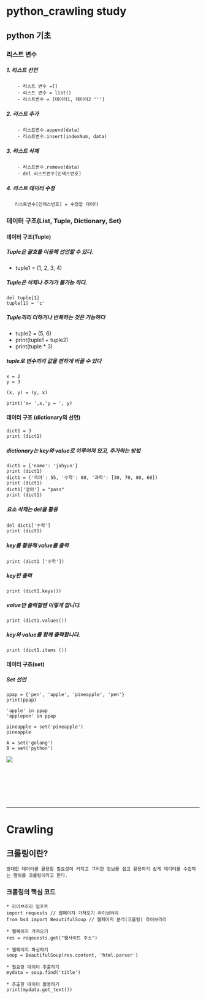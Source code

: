 # python_crawling study
<a name="readme-top"></a>
## python 기초

### 리스트 변수

##### 1. 리스트 선언
```
    - 리스트 변수 =[]
    - 리스트 변수 = list()
    - 리스트변수 = [데이터1, 데이터2 ''']
```
##### 2. 리스트 추가
```
    - 리스트변수.append(data)
    - 리스트변수.insert(indexNum, data)
```
##### 3. 리스트 삭제
```
    - 리스트변수.remove(data)
    - del 리스트변수[인덱스번호]
```
##### 4. 리스트 데이터 수정
```
   리스트변수[인덱스번호] = 수정할 데이터
```

  
### 데이터 구조(List, Tuple, Dictionary, Set)

#### 데이터 구조(Tuple)

##### Tuple은 괄호를 이용해 선언할 수 있다.
  - tuple1 = (1, 2, 3, 4)

##### Tuple은 삭제나 추가가 불가능 하다.
    del tuple[1]
    tuple[1] = 'c'

##### Tuple끼리 더하거나 반복하는 것은 가능하다
- tuple2 = (5, 6) <br>
- print(tuple1 + tuple2) <br>
- print(tuple * 3)

#####  tuple로 변수끼리 값을 편하게 바꿀 수 있다
    x = 2 
    y = 3

    (x, y) = (y, x)

    print('x= ',x,'y = ', y)

#### 데이터 구조 (dictionary의 선언)
    dict1 = 3
    print (dict1)
    
##### dictionary는 key와 value로 이루어져 있고, 추가하는 방법
    dict1 = {'name': 'jahyun'} 
    print (dict1)
    dict1 = ('국어': 55, '수학': 80, '과학': [30, 70, 80, 60])
    print (dict1)
    dict1['영어'] = "pass"
    print (dict1)
##### 요소 삭제는 del을 활용
    del dict1['수학']
    print (dict1)

##### key를 활용해 value를 출력
    print (dict1 ['수학'])

##### key만 출력
    print (dict1.keys())

##### value만 출력할땐 이렇게 합니다.
    print (dict1.values())

##### key와 value를 함께 출력합니다.
    print (dict1.items ())

#### 데이터 구조(set)

##### Set 선언
    
    ppap = {'pen', 'apple', 'pineapple', 'pen'}
    print(ppap)

    'apple' in ppap
    'applepen' in ppap
    
    pineapple = set('pineapple')
    pineapple
    
    A = set('golang')
    B = set('python')

<img src="https://github.com/code-hyun/study_python_crawling/assets/122762287/c6ce7111-7143-4107-87bc-d00435ae83c8" align="left">

<br><br><br><br><br><br><br>

------------------------------------------------------------------------------------------------------------------------------
# Crawling
## 크롤링이란?
    방대한 데이터를 활용할 필요성이 커지고 그러한 정보를 쉽고 활용하기 쉽게 데이터를 수집하는 행위를 크롤링이라고 한다.

### 크롤링의 핵심 코드
    * 라이브러리 임포트
    import requests // 웹페이지 가져오기 라이브러리
    from bs4 import BeautifulSoup // 웹페이지 분석(크롤링) 라이브러리

    * 웹페이지 가져오기
    res = reqeuests.get("웹사이트 주소")

    * 웹페이지 파싱하기
    soup = BeautifulSoup(res.content, 'html.parser')

    * 필요한 데이터 추출하기
    mydata = soup.find('title')

    * 추출한 데이터 활용하기
    print(mydata.get_text())
    











